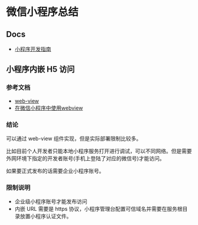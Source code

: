 # 微信小程序总结

## Docs
- [小程序开发指南](https://developers.weixin.qq.com/ebook?action=get_post_info&docid=0008aeea9a8978ab0086a685851c0a)

## 小程序内嵌 H5 访问

### 参考文档

- [web-view](https://developers.weixin.qq.com/miniprogram/dev/component/web-view.html)
- [在微信小程序中使用webview](https://www.shymean.com/article/%E5%9C%A8%E5%BE%AE%E4%BF%A1%E5%B0%8F%E7%A8%8B%E5%BA%8F%E4%B8%AD%E4%BD%BF%E7%94%A8webview)

### 结论

可以通过 web-view 组件实现，但是实际部署限制比较多。

比如目前个人开发者只能本地小程序服务打开进行调试，可以不同网络。但是需要外网环境下指定的开发者账号(手机上登陆了对应的微信号)才能访问。

如果要正式发布的话需要企业小程序账号。

### 限制说明

- 企业级小程序账号才能发布访问
- 内嵌 URL 需要是 https 协议，小程序管理台配置可信域名并需要在服务根目录放置小程序认证文件。
